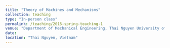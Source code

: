 ```yaml
---
title: "Theory of Machines and Mechanisms"
collection: teaching
type: "In-person class"
permalink: /teaching/2015-spring-teaching-1
venue: "Department of Mechanical Engineering, Thai Nguyen University of Technology"
date: 
location: "Thai Nguyen, Vietnam"
---
```




